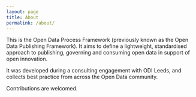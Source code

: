 ```yaml
---
layout: page
title: About
permalink: /about/
---
```


This is the Open Data Process Framework (previously known as the Open Data
Publishing Framework). It aims to define a lightweight, standardised approach
to publishing, governing and consuming open data in support of open
innovation.

It was developed during a consulting engagement with ODI Leeds, and collects
best practice from across the Open Data community.

Contributions are welcomed.
